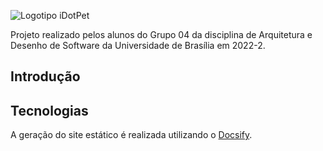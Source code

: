 ![Logotipo iDotPet](#)

Projeto realizado pelos alunos do Grupo 04 da disciplina de Arquitetura e Desenho de Software da Universidade de Brasília em 2022-2.

## Introdução



## Tecnologias

A geração do site estático é realizada utilizando o [Docsify](https://docsify.js.org/).
</br>